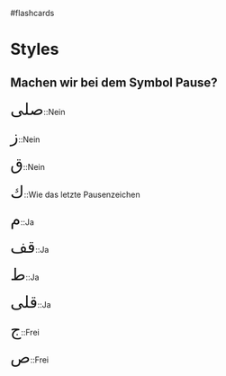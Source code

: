 #flashcards

# Styles

## Machen wir bei dem Symbol Pause?

<span style="font-size: 22pt">صلى</span>::Nein
<!--SR:!2022-10-18,1,230-->
<span style="font-size: 22pt">ز</span>::Nein
<!--SR:!2022-10-18,1,230-->
<span style="font-size: 22pt">ق</span>::Nein
<!--SR:!2022-10-18,1,230-->
<span style="font-size: 22pt">ك</span>::Wie das letzte Pausenzeichen
<!--SR:!2022-10-18,1,230-->
<span style="font-size: 22pt">م</span>::Ja
<!--SR:!2022-10-21,4,270-->
<span style="font-size: 22pt">ﻗﻒ</span>::Ja
<!--SR:!2022-10-18,1,230-->
<span style="font-size: 22pt">ط</span>::Ja
<!--SR:!2022-10-21,4,270-->
<span style="font-size: 22pt">قلى</span>::Ja
<!--SR:!2022-10-20,3,250-->
<span style="font-size: 22pt">ج</span>::Frei
<!--SR:!2022-10-21,4,270-->
<span style="font-size: 22pt">ص</span>::Frei
<!--SR:!2022-10-21,4,270-->

